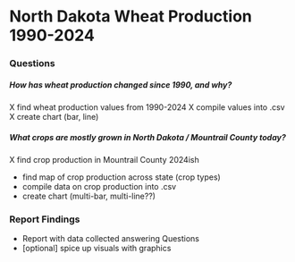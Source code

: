 # North Dakota Wheat Production 1990-2024

### Questions
##### How has wheat production changed since 1990, and why?
X find wheat production values from 1990-2024
X compile values into .csv
X create chart (bar, line)




##### What crops are mostly grown in North Dakota / Mountrail County today?
X find crop production in Mountrail County 2024ish
- find map of crop production across state (crop types)
- compile data on crop production into .csv
- create chart (multi-bar, multi-line??)


### Report Findings
- Report with data collected answering Questions
- [optional] spice up visuals with graphics
